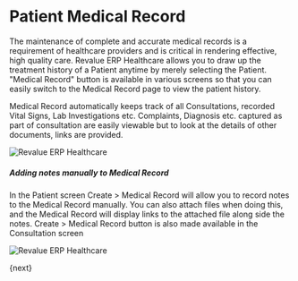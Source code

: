 # Patient Medical Record
The maintenance of complete and accurate medical records is a requirement of healthcare providers and is critical in rendering effective, high quality care. Revalue ERP Healthcare allows you to draw up the treatment history of a Patient anytime by merely selecting the Patient. "Medical Record" button is available in various screens so that you can easily switch to the Medical Record page to view the patient history.

Medical Record automatically keeps track of all Consultations, recorded Vital Signs, Lab Investigations etc. Complaints, Diagnosis etc. captured as part of consultation are easily viewable but to look at the details of other documents, links are provided.

<img class="screenshot" alt="Revalue ERP Healthcare" src="{{docs_base_url}}/assets/img/healthcare/medical_record_1.png">

##### Adding notes manually to Medical Record
In the Patient screen Create > Medical Record will allow you to record notes to the Medical Record manually. You can also attach files when doing this, and the Medical Record will display links to the attached file along side the notes. Create > Medical Record button is also made available in the Consultation screen

<img class="screenshot" alt="Revalue ERP Healthcare" src="{{docs_base_url}}/assets/img/healthcare/medical_record_2.png">

{next}
